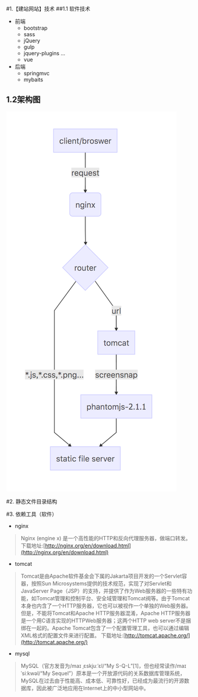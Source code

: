#1.【建站网站】技术
##1.1 软件技术
* 前端
    * bootstrap
    * sass
    * jQuery 
    * gulp
    * jquery-plugins ... 
    * vue 
* 后端
    * springmvc
    * mybaits
    
    

## 1.2架构图
![](/assets/a.png)

#2. 静态文件目录结构


      
#3. 依赖工具（软件）

* nginx
> Nginx (engine x) 是一个高性能的HTTP和反向代理服务器，做端口转发。
下载地址:[http://nginx.org/en/download.html](http://nginx.org/en/download.html)

* tomcat
> Tomcat是由Apache软件基金会下属的Jakarta项目开发的一个Servlet容器，按照Sun Microsystems提供的技术规范，实现了对Servlet和JavaServer Page（JSP）的支持，并提供了作为Web服务器的一些特有功能，如Tomcat管理和控制平台、安全域管理和Tomcat阀等。由于Tomcat本身也内含了一个HTTP服务器，它也可以被视作一个单独的Web服务器。但是，不能将Tomcat和Apache HTTP服务器混淆，Apache HTTP服务器是一个用C语言实现的HTTPWeb服务器；这两个HTTP web server不是捆绑在一起的。Apache Tomcat包含了一个配置管理工具，也可以通过编辑XML格式的配置文件来进行配置。
下载地址:[http://tomcat.apache.org/](http://tomcat.apache.org/)

* mysql
> MySQL（官方发音为/maɪ ˌɛskjuːˈɛl/“My S-Q-L”[1]，但也经常读作/maɪ ˈsiːkwəl/“My Sequel”）原本是一个开放源代码的关系数据库管理系统，MySQL在过去由于性能高、成本低、可靠性好，已经成为最流行的开源数据库，因此被广泛地应用在Internet上的中小型网站中。


